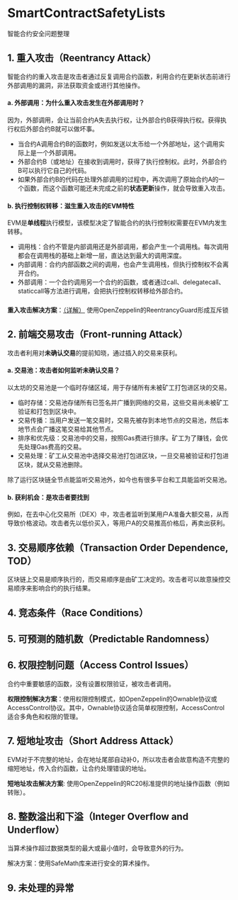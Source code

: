 # SmartContractSafetyLists
智能合约安全问题整理


## 1. 重入攻击（Reentrancy Attack）

智能合约的重入攻击是攻击者通过反复调用合约函数，利用合约在更新状态前进行外部调用的漏洞，非法获取资金或进行其他操作。

#### a. 外部调用：为什么重入攻击发生在外部调用时？

因为，外部调用，会让当前合约A失去执行权，让外部合约B获得执行权。获得执行权后外部合约B就可以做坏事。

- 当合约A调用合约B的函数时，例如发送以太币给一个外部地址，这个调用实际上是一个外部调用。
- 外部合约B（或地址）在接收到调用时，获得了执行控制权。此时，外部合约B可以执行它自己的代码。
- 如果外部合约B的代码在处理外部调用的过程中，再次调用了原始合约A的一个函数，而这个函数可能还未完成之前的**状态更新**操作，就会导致重入攻击。

#### b. 执行控制权转移：滋生重入攻击的EVM特性

EVM是**单线程**执行模型，该模型决定了智能合约的执行控制权需要在EVM内发生转移。

- 调用栈：合约不管是内部调用还是外部调用，都会产生一个调用栈。每次调用都会在调用栈的基础上新增一层，直达达到最大的调用深度。
- 内部调用：合约内部函数之间的调用，也会产生调用栈，但执行控制权不会离开合约。
- 外部调用：一个合约调用另一个合约的函数，或者通过call、delegatecall、staticcall等方法进行调用，会把执行控制权转移给外部合约。

### 

**重入攻击解决方案**：[（详解）](./readmes/1_重入攻击解决办法.md) 使用OpenZeppelin的ReentrancyGuard形成互斥锁

## 2. 前端交易攻击（Front-running Attack）

攻击者利用对**未确认交易**的提前知晓，通过插入的交易来获利。

#### a. 交易池：攻击者如何监听未确认交易？

以太坊的交易池是一个临时存储区域，用于存储所有未被矿工打包进区块的交易。

- 临时存储：交易池存储所有已签名并广播到网络的交易，这些交易尚未被矿工验证和打包到区块中。
- 交易传播：当用户发送一笔交易时，交易先被存到本地节点的交易池，然后本地节点会广播这笔交易给其他节点。
- 排序和优先级：交易池中的交易，按照Gas费进行排序。矿工为了赚钱，会优先处理Gas费高的交易。
- 交易处理：矿工从交易池中选择交易池打包进区块，一旦交易被验证和打包进区块，就从交易池删除。

除了运行区块链全节点能监听交易池外，如今也有很多平台和工具能监听交易池。

#### b. 获利机会：是攻击者要找到

例如，在去中心化交易所（DEX）中，攻击者监听到某用户A准备大额交易，从而导致价格波动。攻击者先以低价买入，等用户A的交易推高价格后，再卖出获利。

## 3. 交易顺序依赖（Transaction Order Dependence, TOD）

区块链上交易是顺序执行的，而交易顺序是由矿工决定的。攻击者可以故意操控交易顺序来影响合约的执行结果。


## 4. 竞态条件（Race Conditions）

## 5. 可预测的随机数（Predictable Randomness）

## 6. 权限控制问题（Access Control Issues）

合约中重要敏感的函数，没有设置权限验证，被攻击者调用。

**权限控制解决方案**：使用权限控制模式，如OpenZeppelin的Ownable协议或AccessControl协议。其中，Ownable协议适合简单权限控制，AccessControl适合多角色和权限的管理。

## 7. 短地址攻击（Short Address Attack）

EVM对于不完整的地址，会在地址尾部自动补0，所以攻击者会故意构造不完整的缩短地址，传入合约函数，让合约处理错误的地址。

**短地址攻击解决方案**: 使用OpenZeppelin的RC20标准提供的地址操作函数（例如转账）。

## 8. 整数溢出和下溢（Integer Overflow and Underflow）

当算术操作超过数据类型的最大或最小值时，会导致意外的行为。

解决方案：使用SafeMath库来进行安全的算术操作。

## 9. 未处理的异常